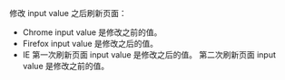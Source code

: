 修改 input value 之后刷新页面：

- Chrome input value 是修改之前的值。
- Firefox input value 是修改之后的值。
- IE 第一次刷新页面 input value 是修改之后的值。
    第二次刷新页面 input value 是修改之前的值。
